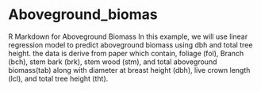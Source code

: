 # Aboveground_biomas
R Markdown for Aboveground Biomass
In this example, we will use linear regression model to predict aboveground biomass using dbh and total tree height. the data is derive from paper which contain, foliage (fol), Branch (bch), stem bark (brk), stem wood (stm), and total aboveground biomass(tab) along with diameter at breast height (dbh), live crown length (lcl), and total tree height (tht).
